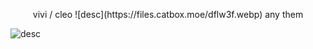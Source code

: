 
<p align="center">vivi / cleo ![desc](https://files.catbox.moe/dflw3f.webp) any them </p>


![desc](https://64.media.tumblr.com/822c2aac5d9feebac6bf9c5dff16b603/a80f8d6c2495852b-6f/s100x200/19eeff33c6d775dcc9fa181a89cfe55af1742faa.gifv) 




<!--
**deerskulls/deerskulls** is a ✨ _special_ ✨ repository because its `README.md` (this file) appears on your GitHub profile.

Here are some ideas to get you started:

- 🔭 I’m currently working on ...
- 🌱 I’m currently learning ...
- 👯 I’m looking to collaborate on ...
- 🤔 I’m looking for help with ...
- 💬 Ask me about ...
- 📫 How to reach me: ...
- 😄 Pronouns: ...
- ⚡ Fun fact: ...
-->
